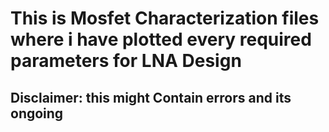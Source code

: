 # This is Mosfet Characterization files where i have plotted every required parameters for LNA Design
## Disclaimer: this might Contain errors and its ongoing 
